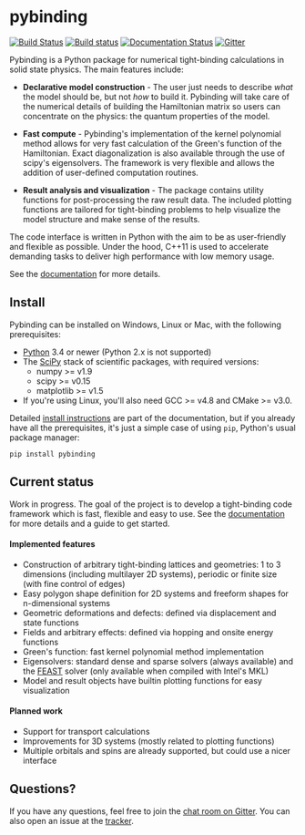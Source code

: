 # pybinding

[![Build Status](https://travis-ci.org/dean0x7d/pybinding.svg?branch=master)](https://travis-ci.org/dean0x7d/pybinding)
[![Build status](https://ci.appveyor.com/api/projects/status/vd84e6gxixsu9l81?svg=true)](https://ci.appveyor.com/project/dean0x7d/pybinding)
[![Documentation Status](https://readthedocs.org/projects/pybinding/badge/?version=latest)](http://docs.pybinding.site/)
[![Gitter](https://img.shields.io/gitter/room/nwjs/nw.js.svg)](https://gitter.im/dean0x7d/pybinding?utm_source=badge&utm_medium=badge&utm_campaign=pr-badge)

Pybinding is a Python package for numerical tight-binding calculations in solid state physics.
The main features include:

* **Declarative model construction** - The user just needs to describe *what* the model should be,
but not *how* to build it. Pybinding will take care of the numerical details of building the
Hamiltonian matrix so users can concentrate on the physics: the quantum properties of the model.

* **Fast compute** - Pybinding's implementation of the kernel polynomial method allows for very fast
calculation of the Green's function of the Hamiltonian. Exact diagonalization is also available
through the use of scipy's eigensolvers. The framework is very flexible and allows the addition 
of user-defined computation routines.

* **Result analysis and visualization** - The package contains utility functions for post-processing
the raw result data. The included plotting functions are tailored for tight-binding problems to
help visualize the model structure and make sense of the results.

The code interface is written in Python with the aim to be as user-friendly and flexible as
possible. Under the hood, C++11 is used to accelerate demanding tasks to deliver high performance
with low memory usage.

See the [documentation] for more details.

## Install

Pybinding can be installed on Windows, Linux or Mac, with the following prerequisites:

* [Python] 3.4 or newer (Python 2.x is not supported)
* The [SciPy] stack of scientific packages, with required versions:
  * numpy >= v1.9
  * scipy >= v0.15
  * matplotlib >= v1.5
* If you're using Linux, you'll also need GCC >= v4.8 and CMake >= v3.0.

Detailed [install instructions] are part of the documentation, but if you already have all the
prerequisites, it's just a simple case of using `pip`, Python's usual package manager:

    pip install pybinding


## Current status

Work in progress. The goal of the project is to develop a tight-binding code framework which is 
fast, flexible and easy to use.
See the [documentation] for more details and a guide to get started.

#### Implemented features

* Construction of arbitrary tight-binding lattices and geometries: 1 to 3 dimensions
  (including multilayer 2D systems), periodic or finite size (with fine control of edges)
* Easy polygon shape definition for 2D systems and freeform shapes for n-dimensional systems
* Geometric deformations and defects: defined via displacement and state functions
* Fields and arbitrary effects: defined via hopping and onsite energy functions
* Green's function: fast kernel polynomial method implementation
* Eigensolvers: standard dense and sparse solvers (always available)
  and the [FEAST] solver (only available when compiled with Intel's MKL)
* Model and result objects have builtin plotting functions for easy visualization

#### Planned work

* Support for transport calculations
* Improvements for 3D systems (mostly related to plotting functions)
* Multiple orbitals and spins are already supported, but could use a nicer interface


## Questions?

If you have any questions, feel free to join the [chat room on Gitter].
You can also open an issue at the [tracker].


[documentation]: http://docs.pybinding.site/
[install instructions]: http://docs.pybinding.site/en/latest/install/index.html
[Python]: https://www.python.org/
[SciPy]: http://www.scipy.org/>
[FEAST]: http://www.ecs.umass.edu/~polizzi/feast/index.htm
[chat room on Gitter]: https://gitter.im/dean0x7d/pybinding
[tracker]: https://github.com/dean0x7d/pybinding/issues
